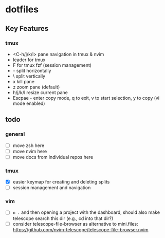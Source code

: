 # dotfiles

## Key Features

### tmux

- <C-h/j/k/l> pane navigation in tmux & nvim
- <C-a> leader for tmux
- <C-a>F for tmux fzf (session management)
- <C-a>- split horizontally
- <C-a>\ split vertically
- <C-a>x kill pane
- <C-a>z zoom pane (default)
- <C-a>h/j/k/l resize current pane
- <C-a>Escpae - enter copy mode, q to exit, v to start selection, y to copy (vi mode enabled)

## todo

### general

- [ ] move zsh here
- [ ] move nvim here
- [ ] move docs from individual repos here

### tmux

- [x] easier keymap for creating and deleting splits
- [ ] session management and navigation

### vim

- [ ] `n .` and then opening a project with the dashboard, should also make telescope search this
      dir (e.g., cd into that dir?)
- [ ] consider telescope-file-browser as alternative to mini.files:
      https://github.com/nvim-telescope/telescope-file-browser.nvim

